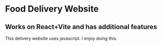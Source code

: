 # Food Delivery Website
## Works on React+Vite and has additional features
This delivery website uses javascript.
I enjoy doing this.